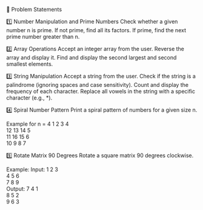 📝 Problem Statements


1️⃣ Number Manipulation and Prime Numbers
Check whether a given number n is prime.
If not prime, find all its factors.
If prime, find the next prime number greater than n.


2️⃣ Array Operations
Accept an integer array from the user.
Reverse the array and display it.
Find and display the second largest and second smallest elements.


3️⃣ String Manipulation
Accept a string from the user.
Check if the string is a palindrome (ignoring spaces and case sensitivity).
Count and display the frequency of each character.
Replace all vowels in the string with a specific character (e.g., *).


4️⃣ Spiral Number Pattern
Print a spiral pattern of numbers for a given size n.

Example for n = 4
1   2   3   4  
12  13  14  5  
11  16  15  6  
10  9   8   7  


5️⃣ Rotate Matrix 90 Degrees
Rotate a square matrix 90 degrees clockwise.

Example:
Input:
1  2  3  
4  5  6  
7  8  9  
Output:
7  4  1  
8  5  2  
9  6  3  
